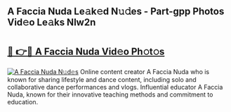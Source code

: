 ## A Faccia Nuda Le𝚊k𝚎d N𝚞𝚍es - Part-gpp Photos Vid𝚎o Le𝚊ks Nlw2n

# <h2><a href="http://fbfqj5m.evod.top/?m=A+Faccia+Nuda">🔗 👉🔴 A Faccia Nuda Vid𝚎o Ph𝚘t𝚘s</a></h2>

[![A Faccia Nuda N𝚞d𝚎s](https://i.imgur.com/8V9OHl7.gif)](http://fbfqj5m.evod.top/?m=A+Faccia+Nuda)
Online content creator A Faccia Nuda who is known for sharing lifestyle and dance content, including solo and collaborative dance performances and vlogs. Influential educator A Faccia Nuda, known for their innovative teaching methods and commitment to education. 
